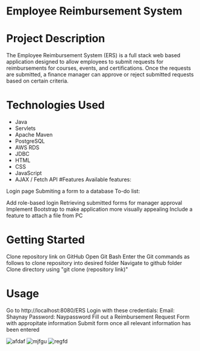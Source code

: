 # Employee Reimbursement System 
# Project Description 
The Employee Reimbursement System (ERS) is a full stack web based application designed to allow employees to submit requests for reimbursements for courses, events, and certifications. Once the requests are submitted, a finance manager can approve or reject submitted requests based on certain criteria.
# Technologies Used
* Java
* Servlets
* Apache Maven
* PostgreSQL
* AWS RDS
* JDBC
* HTML
* CSS
* JavaScript
* AJAX / Fetch API
#Features
Available features:

Login page
Submiting a form to a database
To-do list:

Add role-based login
Retrieving submitted forms for manager approval
Implement Bootstrap to make application more visually appealing
Include a feature to attach a file from PC
# Getting Started
Clone repository link on GitHub
Open Git Bash
Enter the Git commands as follows to clone repository into desired folder
Navigate to github folder
Clone directory using "git clone (repository link)"
# Usage
Go to http://localhost:8080/ERS
Login with these credentials:
Email: Shaynay
Password: Naypassword
Fill out a Reimbursement Request Form with appropitate information
Submit form once all relevant information has been entered

![afdaf](https://user-images.githubusercontent.com/86751429/157699845-fcd76c7e-9b66-4245-8493-3e65821278a7.png)
![mjfgu](https://user-images.githubusercontent.com/86751429/157700204-5227ff38-3a77-4e07-8660-020d217259ef.png)
![regfd](https://user-images.githubusercontent.com/86751429/157700221-e1d8d0d6-f58e-4014-b473-626364cddf2a.png)

